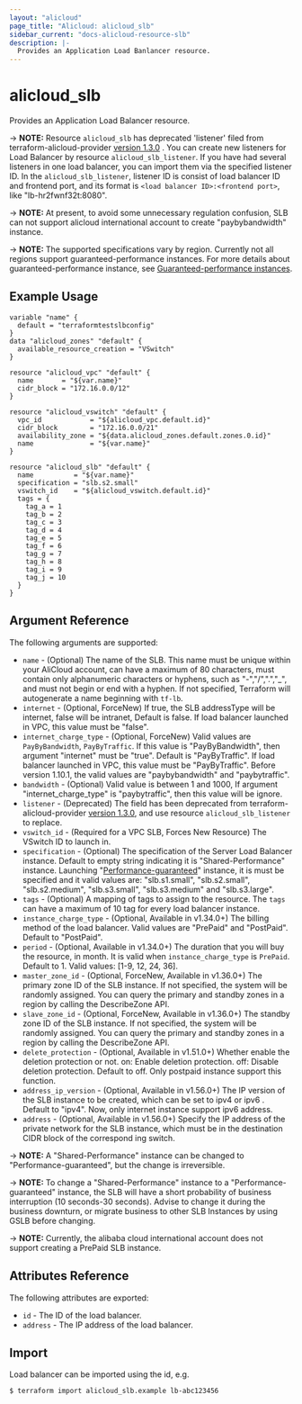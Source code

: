 ```yaml
---
layout: "alicloud"
page_title: "Alicloud: alicloud_slb"
sidebar_current: "docs-alicloud-resource-slb"
description: |-
  Provides an Application Load Banlancer resource.
---
```


# alicloud\_slb

Provides an Application Load Balancer resource.

-> **NOTE:** Resource `alicloud_slb` has deprecated 'listener' filed from terraform-alicloud-provider [version 1.3.0](https://github.com/alibaba/terraform-provider/releases/tag/V1.3.0) . You can create new listeners for Load Balancer by resource `alicloud_slb_listener`.
If you have had several listeners in one load balancer, you can import them via the specified listener ID. In the `alicloud_slb_listener`, listener ID is consist of load balancer ID and frontend port, and its format is `<load balancer ID>:<frontend port>`, like "lb-hr2fwnf32t:8080".

-> **NOTE:** At present, to avoid some unnecessary regulation confusion, SLB can not support alicloud international account to create "paybybandwidth" instance.

-> **NOTE:** The supported specifications vary by region. Currently not all regions support guaranteed-performance instances.
For more details about guaranteed-performance instance, see [Guaranteed-performance instances](https://www.alibabacloud.com/help/doc-detail/27657.htm).

## Example Usage

```
variable "name" {
  default = "terraformtestslbconfig"
}
data "alicloud_zones" "default" {
  available_resource_creation = "VSwitch"
}

resource "alicloud_vpc" "default" {
  name       = "${var.name}"
  cidr_block = "172.16.0.0/12"
}

resource "alicloud_vswitch" "default" {
  vpc_id            = "${alicloud_vpc.default.id}"
  cidr_block        = "172.16.0.0/21"
  availability_zone = "${data.alicloud_zones.default.zones.0.id}"
  name              = "${var.name}"
}

resource "alicloud_slb" "default" {
  name          = "${var.name}"
  specification = "slb.s2.small"
  vswitch_id    = "${alicloud_vswitch.default.id}"
  tags = {
    tag_a = 1
    tag_b = 2
    tag_c = 3
    tag_d = 4
    tag_e = 5
    tag_f = 6
    tag_g = 7
    tag_h = 8
    tag_i = 9
    tag_j = 10
  }
}
```

## Argument Reference

The following arguments are supported:

* `name` - (Optional) The name of the SLB. This name must be unique within your AliCloud account, can have a maximum of 80 characters,
must contain only alphanumeric characters or hyphens, such as "-","/",".","_", and must not begin or end with a hyphen. If not specified,
Terraform will autogenerate a name beginning with `tf-lb`.
* `internet` - (Optional, ForceNew) If true, the SLB addressType will be internet, false will be intranet, Default is false. If load balancer launched in VPC, this value must be "false".
* `internet_charge_type` - (Optional, ForceNew) Valid
  values are `PayByBandwidth`, `PayByTraffic`. If this value is "PayByBandwidth", then argument "internet" must be "true". Default is "PayByTraffic". If load balancer launched in VPC, this value must be "PayByTraffic".
  Before version 1.10.1, the valid values are "paybybandwidth" and "paybytraffic".
* `bandwidth` - (Optional) Valid
  value is between 1 and 1000, If argument "internet_charge_type" is "paybytraffic", then this value will be ignore.
* `listener` - (Deprecated) The field has been deprecated from terraform-alicloud-provider [version 1.3.0](https://github.com/alibaba/terraform-provider/releases/tag/V1.3.0), and use resource `alicloud_slb_listener` to replace.
* `vswitch_id` - (Required for a VPC SLB, Forces New Resource) The VSwitch ID to launch in.
* `specification` - (Optional) The specification of the Server Load Balancer instance. Default to empty string indicating it is "Shared-Performance" instance.
 Launching "[Performance-guaranteed](https://www.alibabacloud.com/help/doc-detail/27657.htm)" instance, it is must be specified and it valid values are: "slb.s1.small", "slb.s2.small", "slb.s2.medium",
 "slb.s3.small", "slb.s3.medium" and "slb.s3.large".
* `tags` - (Optional) A mapping of tags to assign to the resource. The `tags` can have a maximum of 10 tag for every load balancer instance.
* `instance_charge_type` - (Optional, Available in v1.34.0+) The billing method of the load balancer. Valid values are "PrePaid" and "PostPaid". Default to "PostPaid".
* `period` - (Optional, Available in v1.34.0+) The duration that you will buy the resource, in month. It is valid when `instance_charge_type` is `PrePaid`. Default to 1. Valid values: [1-9, 12, 24, 36].
* `master_zone_id` - (Optional, ForceNew, Available in v1.36.0+) The primary zone ID of the SLB instance. If not specified, the system will be randomly assigned. You can query the primary and standby zones in a region by calling the DescribeZone API.
* `slave_zone_id` - (Optional, ForceNew, Available in v1.36.0+) The standby zone ID of the SLB instance. If not specified, the system will be randomly assigned. You can query the primary and standby zones in a region by calling the DescribeZone API.
* `delete_protection` - (Optional, Available in v1.51.0+) Whether enable the deletion protection or not. on: Enable deletion protection. off: Disable deletion protection. Default to off. Only postpaid instance support this function.   
* `address_ip_version` - (Optional, Available in v1.56.0+) The IP version of the SLB instance to be created, which can be set to ipv4 or ipv6 . Default to "ipv4". Now, only internet instance support ipv6 address.
* `address` - (Optional, Available in v1.56.0+) Specify the IP address of the private network for the SLB instance, which must be in the destination CIDR block of the correspond ing switch.

-> **NOTE:** A "Shared-Performance" instance can be changed to "Performance-guaranteed", but the change is irreversible.

-> **NOTE:** To change a "Shared-Performance" instance to a "Performance-guaranteed" instance, the SLB will have a short probability of business interruption (10 seconds-30 seconds). Advise to change it during the business downturn, or migrate business to other SLB Instances by using GSLB before changing.

-> **NOTE:** Currently, the alibaba cloud international account does not support creating a PrePaid SLB instance.

## Attributes Reference

The following attributes are exported:

* `id` - The ID of the load balancer.
* `address` - The IP address of the load balancer.
## Import

Load balancer can be imported using the id, e.g.

```
$ terraform import alicloud_slb.example lb-abc123456
```

